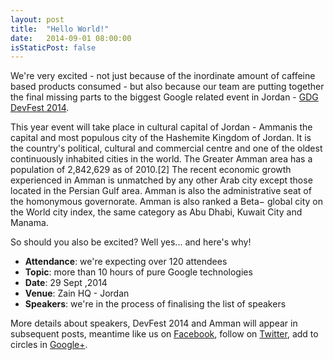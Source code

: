 ```yaml
---
layout: post
title:  "Hello World!"
date:   2014-09-01 08:00:00
isStaticPost: false
---
```


We're very excited - not just because of the inordinate amount of caffeine based products consumed - 
but also because our team are putting together 
the final missing parts to the biggest Google related event in Jordan - [GDG DevFest 2014](http://mhmdaljobairi.github.io/gdgyarmouk). 

This year event will take place in cultural capital of Jordan - Ammanis the capital and most populous city of the Hashemite Kingdom of Jordan. It is the country's political, cultural and commercial centre and one of the oldest continuously inhabited cities in the world. The Greater Amman area has a population of 2,842,629 as of 2010.[2] The recent economic growth experienced in Amman is unmatched by any other Arab city except those located in the Persian Gulf area. Amman is also the administrative seat of the homonymous governorate. Amman is also ranked a Beta− global city on the World city index, the same category as Abu Dhabi, Kuwait City and Manama.

So should you also be excited? Well yes... and here's why!

* **Attendance**: we're expecting over 120 attendees
* **Topic**: more than 10 hours of pure Google technologies 
* **Date**: 29 Sept ,2014
* **Venue**: Zain HQ - Jordan 
* **Speakers**: we're in the process of finalising the list of speakers



More details about speakers, DevFest 2014 and Amman will appear in subsequent posts, meantime like us on [Facebook](https://facebook.com/GDGYarmouk), follow on [Twitter](https://twitter.com/intent/user?screen_name=GDGYarmouk), add to circles in [Google+](https://plus.google.com/u/0/105734230312112352829).
